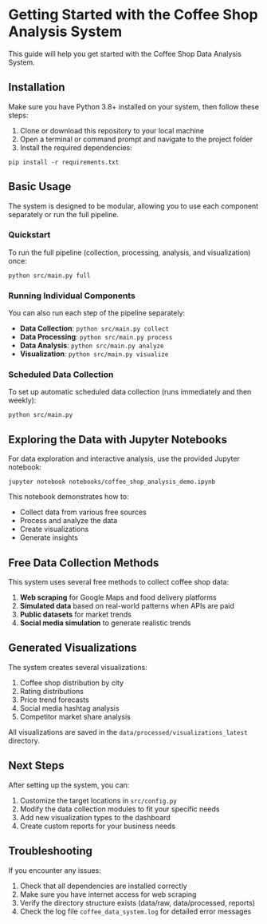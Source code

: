 # Getting Started with the Coffee Shop Analysis System

This guide will help you get started with the Coffee Shop Data Analysis System.

## Installation

Make sure you have Python 3.8+ installed on your system, then follow these steps:

1. Clone or download this repository to your local machine
2. Open a terminal or command prompt and navigate to the project folder
3. Install the required dependencies:

```
pip install -r requirements.txt
```

## Basic Usage

The system is designed to be modular, allowing you to use each component separately or run the full pipeline.

### Quickstart

To run the full pipeline (collection, processing, analysis, and visualization) once:

```
python src/main.py full
```

### Running Individual Components

You can also run each step of the pipeline separately:

- **Data Collection**: `python src/main.py collect`
- **Data Processing**: `python src/main.py process`
- **Data Analysis**: `python src/main.py analyze`
- **Visualization**: `python src/main.py visualize`

### Scheduled Data Collection

To set up automatic scheduled data collection (runs immediately and then weekly):

```
python src/main.py
```

## Exploring the Data with Jupyter Notebooks

For data exploration and interactive analysis, use the provided Jupyter notebook:

```
jupyter notebook notebooks/coffee_shop_analysis_demo.ipynb
```

This notebook demonstrates how to:
- Collect data from various free sources
- Process and analyze the data
- Create visualizations
- Generate insights

## Free Data Collection Methods

This system uses several free methods to collect coffee shop data:

1. **Web scraping** for Google Maps and food delivery platforms
2. **Simulated data** based on real-world patterns when APIs are paid
3. **Public datasets** for market trends
4. **Social media simulation** to generate realistic trends

## Generated Visualizations

The system creates several visualizations:

1. Coffee shop distribution by city
2. Rating distributions
3. Price trend forecasts
4. Social media hashtag analysis
5. Competitor market share analysis

All visualizations are saved in the `data/processed/visualizations_latest` directory.

## Next Steps

After setting up the system, you can:

1. Customize the target locations in `src/config.py`
2. Modify the data collection modules to fit your specific needs
3. Add new visualization types to the dashboard
4. Create custom reports for your business needs

## Troubleshooting

If you encounter any issues:

1. Check that all dependencies are installed correctly
2. Make sure you have internet access for web scraping
3. Verify the directory structure exists (data/raw, data/processed, reports)
4. Check the log file `coffee_data_system.log` for detailed error messages
